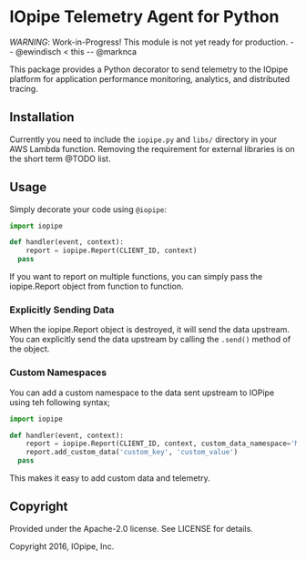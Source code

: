 # IOpipe Telemetry Agent for Python

*WARNING*: Work-in-Progress! This module is not yet ready for production. -- @ewindisch < this -- @marknca

This package provides a Python decorator to send telemetry to the IOpipe platform for application performance monitoring, analytics, and distributed tracing.

## Installation

Currently you need to include the ```iopipe.py``` and ```libs/``` directory in your AWS Lambda function. Removing the requirement for external libraries is on the short term @TODO list.

## Usage

Simply decorate your code using ```@iopipe```:

```python
import iopipe

def handler(event, context):
	report = iopipe.Report(CLIENT_ID, context)
  pass
```

If you want to report on multiple functions, you can simply pass the iopipe.Report object from function to function.

### Explicitly Sending Data

When the iopipe.Report object is destroyed, it will send the data upstream. You can explicitly send the data upstream by calling the ```.send()``` method of the object.

### Custom Namespaces

You can add a custom namespace to the data sent upstream to IOPipe using teh following syntax;

```python
import iopipe

def handler(event, context):
	report = iopipe.Report(CLIENT_ID, context, custom_data_namespace='MySpace')
	report.add_custom_data('custom_key', 'custom_value')
  pass
```

This makes it easy to add custom data and telemetry.

## Copyright

Provided under the Apache-2.0 license. See LICENSE for details.

Copyright 2016, IOpipe, Inc.
